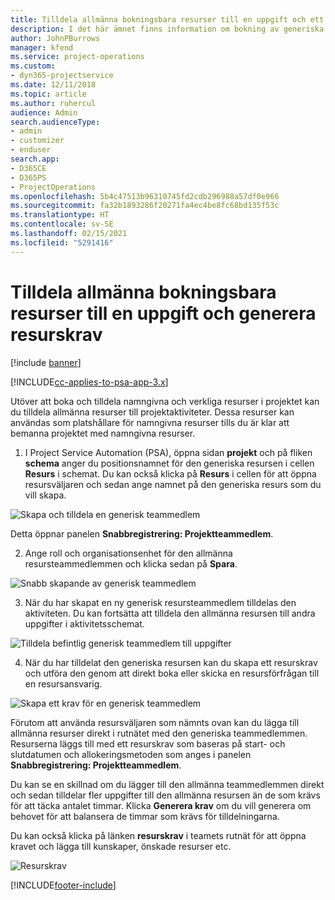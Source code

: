 ```yaml
---
title: Tilldela allmänna bokningsbara resurser till en uppgift och ett projektteam
description: I det här ämnet finns information om bokning av generiska resurser till aktivitets- och projektgrupper.
author: JohnPBurrows
manager: kfend
ms.service: project-operations
ms.custom:
- dyn365-projectservice
ms.date: 12/11/2018
ms.topic: article
ms.author: ruhercul
audience: Admin
search.audienceType:
- admin
- customizer
- enduser
search.app:
- D365CE
- D365PS
- ProjectOperations
ms.openlocfilehash: 5b4c47513b96310745fd2cdb296988a57df0e966
ms.sourcegitcommit: fa32b1893286f20271fa4ec4be8fc68bd135f53c
ms.translationtype: HT
ms.contentlocale: sv-SE
ms.lasthandoff: 02/15/2021
ms.locfileid: "5291416"
---
```

# <a name="assign-generic-bookable-resources-to-a-task-and-generate-resource-requirements"></a>Tilldela allmänna bokningsbara resurser till en uppgift och generera resurskrav 

[!include [banner](../includes/psa-now-project-operations.md)]

[!INCLUDE[cc-applies-to-psa-app-3.x](../includes/cc-applies-to-psa-app-3x.md)]

Utöver att boka och tilldela namngivna och verkliga resurser i projektet kan du tilldela allmänna resurser till projektaktiviteter. Dessa resurser kan användas som platshållare för namngivna resurser tills du är klar att bemanna projektet med namngivna resurser. 

1. I Project Service Automation (PSA), öppna sidan **projekt** och på fliken **schema** anger du positionsnamnet för den generiska resursen i cellen **Resurs** i schemat. Du kan också klicka på **Resurs** i cellen för att öppna resursväljaren och sedan ange namnet på den generiska resurs som du vill skapa.

![Skapa och tilldela en generisk teammedlem](media/RM-how-to-9.png)

Detta öppnar panelen **Snabbregistrering: Projektteammedlem**. 

2. Ange roll och organisationsenhet för den allmänna resursteammedlemmen och klicka sedan på **Spara**.

![Snabb skapande av generisk teammedlem](media/RM-how-to-10.png)

3. När du har skapat en ny generisk resursteammedlem tilldelas den aktiviteten. Du kan fortsätta att tilldela den allmänna resursen till andra uppgifter i aktivitetsschemat.

![Tilldela befintlig generisk teammedlem till uppgifter](media/RM-how-to-11.png)

4. När du har tilldelat den generiska resursen kan du skapa ett resurskrav och utföra den genom att direkt boka eller skicka en resursförfrågan till en resursansvarig.

![Skapa ett krav för en generisk teammedlem](media/RM-how-to-12.png)

Förutom att använda resursväljaren som nämnts ovan kan du lägga till allmänna resurser direkt i rutnätet med den generiska teammedlemmen. Resurserna läggs till med ett resurskrav som baseras på start- och slutdatumen och allokeringsmetoden som anges i panelen **Snabbregistrering: Projektteammedlem**.

Du kan se en skillnad om du lägger till den allmänna teammedlemmen direkt och sedan tilldelar fler uppgifter till den allmänna resursen än de som krävs för att täcka antalet timmar. Klicka **Generera krav** om du vill generera om behovet för att balansera de timmar som krävs för tilldelningarna.

Du kan också klicka på länken **resurskrav** i teamets rutnät för att öppna kravet och lägga till kunskaper, önskade resurser etc.

![Resurskrav](media/RM-how-to-13.png)



[!INCLUDE[footer-include](../includes/footer-banner.md)]